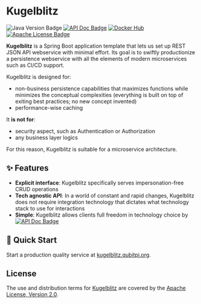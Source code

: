Kugelblitz
==========

![Java Version Badge][Java Version Badge]
[![API Doc Badge]][API Doc URL]
[![Docker Hub][Docker Pulls Badge]][Docker Hub URL]
[![Apache License Badge]][Apache License, Version 2.0]

__Kugelblitz__ is a Spring Boot application template that lets us set up REST JSON API webservice with minimal
effort. Its goal is to swiftly productionize a persistence webservice with all the elements of modern microservices such
as CI/CD support.

Kugelblitz is designed for:

- non-business persistence capabilities that maximizes functions while minimizes the conceptual complexities (everything
  is built on top of exiting best practices; no new concept invented)
- performance-wise caching

It __is not for__:

- security aspect, such as Authentication or Authorization
- any business layer logics

For this reason, Kugelblitz is suitable for a microservice architecture.

✨ Features
-----------

- __Explicit interface__: Kugelblitz specifically serves impersonation-free CRUD operations
- __Tech agnostic API__: In a world of constant and rapid changes, Kugelblitz does not require integration technology
  that dictates what technology stack to use for interactions
- __Simple__: Kugelblitz allows clients full freedom in technology choice by [![API Doc Badge]][API Doc URL]

🚀 Quick Start
--------------

Start a production quality service at [kugelblitz.qubitpi.org](https://kugelblitz.paion-data.dev/docs/intro).

License
-------

The use and distribution terms for [Kugelblitz]() are covered by the [Apache License, Version 2.0].

[Apache License Badge]: https://img.shields.io/badge/Apache%202.0-F25910.svg?style=for-the-badge&logo=Apache&logoColor=white
[Apache License, Version 2.0]: https://www.apache.org/licenses/LICENSE-2.0
[API Doc Badge]: https://img.shields.io/badge/Open%20API-Swagger-85EA2D.svg?style=for-the-badge&logo=openapiinitiative&logoColor=white&labelColor=6BA539
[API Doc URL]: https://springdoc.org/

[Docker Pulls Badge]: https://img.shields.io/docker/pulls/paiondatahub/kugelblitz?style=for-the-badge&logo=docker&color=2596EC
[Docker Hub URL]: https://hub.docker.com/r/paiondatahub/kugelblitz

[Java Version Badge]: https://img.shields.io/badge/Java-17-brightgreen?style=for-the-badge&logo=OpenJDK&logoColor=white
